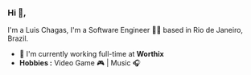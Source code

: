 ### Hi 👋,

I'm a Luis Chagas, I'm a Software Engineer 👨‍💻 based in Rio de Janeiro, Brazil.

- 🏢 I'm currently working full-time at **Worthix**
- **Hobbies :** Video Game :video_game: | Music :headphones:

